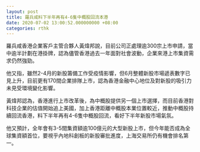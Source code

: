 ```yaml
---
layout: post
title: 羅兵咸料下半年再有4-6隻中概股回流本港
date: 2020-07-02 13:00:52.000000000 +08:00
categories: rthk
---
```


羅兵咸香港企業客戶主管合夥人黃煒邦說，目前公司正處理逾300宗上市申請，當中逾半計劃在港掛牌，認為儘管香港過去一年面對社會波動，企業來港上市集資需求仍然強勁。

他又指，雖然2-4月的新股籌備工作受疫情影響，但6月整體新股市場遞表數字已見上升，目前更有170間企業排隊上市，認為香港金融中心地位及對新股的吸引力未見受環境變化影響。

黃煒邦認為，香港進行上市改革後，為中概股提供另一個上市選擇，而目前香港對科技企業的估值開始追上美國，加上香港距離中概股本業位置較近，推動中概股持續回流香港，料下半年再有4-6隻中概股回流，看好下半年新股市場氣氛。

他又預計，全年會有3-5間集資額逾100億元的大型新股上市，但今年能否成為全球集資額首位，要視乎內地科創板的新股審批進度，上海交易所仍有機會排名第一。
